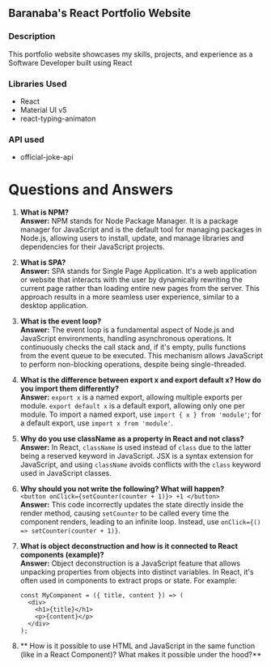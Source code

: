 ## Baranaba's React Portfolio Website

### Description

This portfolio website showcases my skills, projects, and experience as a Software Developer built using React

### Libraries Used

- React
- Material UI v5
- react-typing-animaton

### API used

- official-joke-api

# Questions and Answers

1. **What is NPM?**  
   **Answer:** NPM stands for Node Package Manager. It is a package manager for JavaScript and is the default tool for managing packages in Node.js, allowing users to install, update, and manage libraries and dependencies for their JavaScript projects.

2. **What is SPA?**  
   **Answer:** SPA stands for Single Page Application. It's a web application or website that interacts with the user by dynamically rewriting the current page rather than loading entire new pages from the server. This approach results in a more seamless user experience, similar to a desktop application.

3. **What is the event loop?**  
   **Answer:** The event loop is a fundamental aspect of Node.js and JavaScript environments, handling asynchronous operations. It continuously checks the call stack and, if it's empty, pulls functions from the event queue to be executed. This mechanism allows JavaScript to perform non-blocking operations, despite being single-threaded.

4. **What is the difference between export x and export default x? How do you import them differently?**  
   **Answer:** `export x` is a named export, allowing multiple exports per module. `export default x` is a default export, allowing only one per module. To import a named export, use `import { x } from 'module'`; for a default export, use `import x from 'module'`.

5. **Why do you use className as a property in React and not class?**  
   **Answer:** In React, `className` is used instead of `class` due to the latter being a reserved keyword in JavaScript. JSX is a syntax extension for JavaScript, and using `className` avoids conflicts with the `class` keyword used in JavaScript classes.

6. **Why should you not write the following? What will happen?**  
   `<button onClick={setCounter(counter + 1)}> +1 </button>`  
   **Answer:** This code incorrectly updates the state directly inside the render method, causing `setCounter` to be called every time the component renders, leading to an infinite loop. Instead, use `onClick={() => setCounter(counter + 1)}`.

7. **What is object deconstruction and how is it connected to React components (example)?**  
   **Answer:** Object deconstruction is a JavaScript feature that allows unpacking properties from objects into distinct variables. In React, it's often used in components to extract props or state. For example:

   ```
   const MyComponent = ({ title, content }) => (
     <div>
       <h1>{title}</h1>
       <p>{content}</p>
     </div>
   );
   ```

8. ** How is it possible to use HTML and JavaScript in the same function (like in a React Component)? What makes it possible under the hood?**
